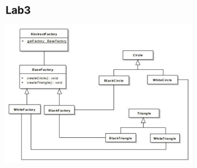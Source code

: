 # Lab3
![pic](https://github.com/vdshakh/Lab-for-team/blob/main/src/photo_2020-10-17_10-00-29.jpg?raw=True)
